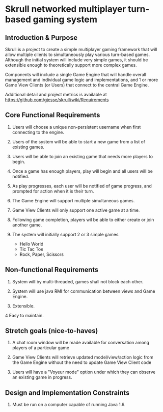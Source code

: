 Skrull networked multiplayer turn-based gaming system
======================

## Introduction & Purpose

Skrull is a project to create a simple multiplayer gaming framework that will allow multiple clients to simultaneously play various turn-based games. Although the initial system will include very simple games, it should be extensible enough to theoretically support more complex games.

Components will include a single Game Engine that will handle overall management and individual game logic and implementations, and 1 or more Game View Clients (or Users) that connect to the central Game Engine.

Additional detail and project metrics is available at https://github.com/gjesse/skrull/wiki/Requirements

## Core Functional Requirements

1. Users will choose a unique non-persistent username when first connecting to the engine.

2. Users of the system will be able to start a new game from a list of existing games. 

3. Users will be able to join an existing game that needs more players to begin.

4. Once a game has enough players, play will begin and all users will be notified.

5. As play progresses, each user will be notified of game progress, and prompted for action when it is their turn.

6. The Game Engine will support multiple simultaneous games.

7. Game View Clients will only support one active game at a time.

8. Following game completion, players wil be able to either create or join another game.

9. The system will initially support 2 or 3 simple games
   * Hello World
   * Tic Tac Toe
   * Rock, Paper, Scissors

## Non-functional Requirements

1. System will by multi-threaded, games shall not block each other.

2. System will use java RMI for communication between views and Game Engine.

3. Extensible.

4 Easy to maintain.

## Stretch goals (nice-to-haves)

1. A chat room window will be made available for conversation among players of a particular game

2. Game View Clients will retrieve updated model/view/action logic from the Game Engine without the need to update Game View Client code

3. Users will have a "Voyeur mode" option under which they can observe an existing game in progress.

## Design and Implementation Constraints

1. Must be run on a computer capable of running Java 1.6.

